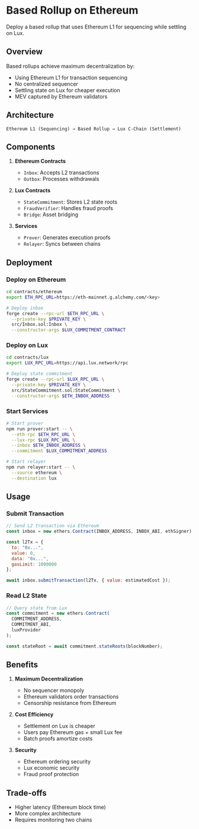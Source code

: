 # Based Rollup on Ethereum

Deploy a based rollup that uses Ethereum L1 for sequencing while settling on Lux.

## Overview

Based rollups achieve maximum decentralization by:
- Using Ethereum L1 for transaction sequencing
- No centralized sequencer
- Settling state on Lux for cheaper execution
- MEV captured by Ethereum validators

## Architecture

```
Ethereum L1 (Sequencing) → Based Rollup → Lux C-Chain (Settlement)
```

## Components

1. **Ethereum Contracts**
   - `Inbox`: Accepts L2 transactions
   - `Outbox`: Processes withdrawals

2. **Lux Contracts**
   - `StateCommitment`: Stores L2 state roots
   - `FraudVerifier`: Handles fraud proofs
   - `Bridge`: Asset bridging

3. **Services**
   - `Prover`: Generates execution proofs
   - `Relayer`: Syncs between chains

## Deployment

### Deploy on Ethereum

```bash
cd contracts/ethereum
export ETH_RPC_URL=https://eth-mainnet.g.alchemy.com/<key>

# Deploy inbox
forge create --rpc-url $ETH_RPC_URL \
  --private-key $PRIVATE_KEY \
  src/Inbox.sol:Inbox \
  --constructor-args $LUX_COMMITMENT_CONTRACT
```

### Deploy on Lux

```bash
cd contracts/lux
export LUX_RPC_URL=https://api.lux.network/rpc

# Deploy state commitment
forge create --rpc-url $LUX_RPC_URL \
  --private-key $PRIVATE_KEY \
  src/StateCommitment.sol:StateCommitment \
  --constructor-args $ETH_INBOX_ADDRESS
```

### Start Services

```bash
# Start prover
npm run prover:start -- \
  --eth-rpc $ETH_RPC_URL \
  --lux-rpc $LUX_RPC_URL \
  --inbox $ETH_INBOX_ADDRESS \
  --commitment $LUX_COMMITMENT_ADDRESS

# Start relayer
npm run relayer:start -- \
  --source ethereum \
  --destination lux
```

## Usage

### Submit Transaction

```javascript
// Send L2 transaction via Ethereum
const inbox = new ethers.Contract(INBOX_ADDRESS, INBOX_ABI, ethSigner);

const l2Tx = {
  to: "0x...",
  value: 0,
  data: "0x...",
  gasLimit: 1000000
};

await inbox.submitTransaction(l2Tx, { value: estimatedCost });
```

### Read L2 State

```javascript
// Query state from Lux
const commitment = new ethers.Contract(
  COMMITMENT_ADDRESS, 
  COMMITMENT_ABI, 
  luxProvider
);

const stateRoot = await commitment.stateRoots(blockNumber);
```

## Benefits

1. **Maximum Decentralization**
   - No sequencer monopoly
   - Ethereum validators order transactions
   - Censorship resistance from Ethereum

2. **Cost Efficiency**
   - Settlement on Lux is cheaper
   - Users pay Ethereum gas + small Lux fee
   - Batch proofs amortize costs

3. **Security**
   - Ethereum ordering security
   - Lux economic security
   - Fraud proof protection

## Trade-offs

- Higher latency (Ethereum block time)
- More complex architecture
- Requires monitoring two chains